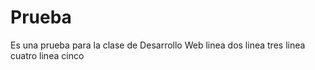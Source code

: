 # Prueba
Es una prueba para la clase de Desarrollo Web
linea dos
linea tres
linea cuatro
linea cinco
